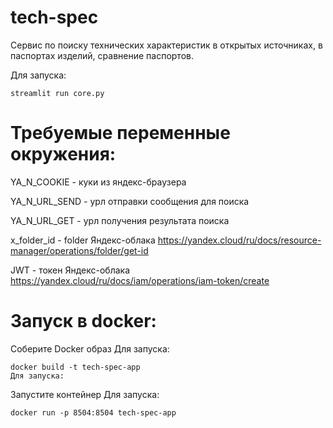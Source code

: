 # tech-spec

Сервис по поиску технических характеристик в открытых источниках, в паспортах изделий, сравнение паспортов.

Для запуска:
```
streamlit run core.py
```

# Требуемые переменные окружения:
YA_N_COOKIE - куки из яндекс-браузера

YA_N_URL_SEND - урл отправки сообщения для поиска

YA_N_URL_GET - урл получения результата поиска

x_folder_id - folder Яндекс-облака https://yandex.cloud/ru/docs/resource-manager/operations/folder/get-id

JWT - токен Яндекс-облака https://yandex.cloud/ru/docs/iam/operations/iam-token/create


# Запуск в docker:
Соберите Docker образ
Для запуска:
```
docker build -t tech-spec-app
Для запуска:
```

Запустите контейнер
Для запуска:
```
docker run -p 8504:8504 tech-spec-app
```
